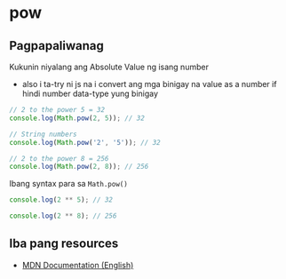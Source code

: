 # pow

## Pagpapaliwanag

Kukunin niyalang ang Absolute Value ng isang number

- also i ta-try ni js na i convert ang mga binigay na value as a number if hindi number data-type yung binigay

```javascript
// 2 to the power 5 = 32
console.log(Math.pow(2, 5)); // 32

// String numbers
console.log(Math.pow('2', '5')); // 32

// 2 to the power 8 = 256
console.log(Math.pow(2, 8)); // 256
```

Ibang syntax para sa `Math.pow()`

```javascript
console.log(2 ** 5); // 32

console.log(2 ** 8); // 256
```

## Iba pang resources

- [MDN Documentation (English)](https://developer.mozilla.org/en-US/docs/Web/JavaScript/Reference/Global_Objects/Math/pow)
